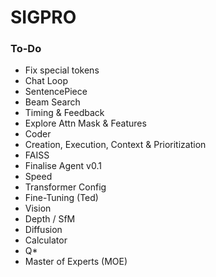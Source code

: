 # SIGPRO

### To-Do
- Fix special tokens
- Chat Loop
- SentencePiece
- Beam Search
- Timing & Feedback
- Explore Attn Mask & Features
- Coder
- Creation, Execution, Context & Prioritization
- FAISS
- Finalise Agent v0.1
- Speed
- Transformer Config
- Fine-Tuning (Ted)
- Vision
- Depth / SfM
- Diffusion
- Calculator
- Q*
- Master of Experts (MOE)